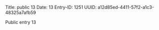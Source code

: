 Title: public 13
Date: 13
Entry-ID: 1251
UUID: a12d85ed-4411-57f2-a1c3-48325a7afb59

Public entry 13
